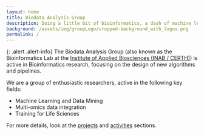 ```yaml
---
layout: home
title: Biodata Analysis Group
description: Doing a little bit of bioinformatics, a dash of machine learning, and a lot of Open Science
background: /assets/img/groupLogo/cropped-background_with_logos.png
permalink: /
---
```


{: .alert .alert-info}
The Biodata Analysis Group (also known as the Bioinformatics Lab at the [Institute of Applied Biosciences (INAB / CERTH)](https://inab.certh.gr/)) is active in Bioinformatics research, focusing on the design of new algorithms and pipelines.

We are a group of enthusiastic researchers, active in the following key fields:
- Machine Learning and Data Mining
- Multi-omics data integration
- Training for Life Sciences

For more details, look at the [projects](/projects/) and [activities](/activities/) sections.
